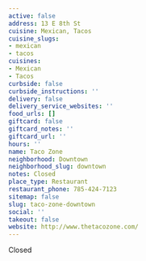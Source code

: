 ```yaml
---
active: false
address: 13 E 8th St
cuisine: Mexican, Tacos
cuisine_slugs:
- mexican
- tacos
cuisines:
- Mexican
- Tacos
curbside: false
curbside_instructions: ''
delivery: false
delivery_service_websites: ''
food_urls: []
giftcard: false
giftcard_notes: ''
giftcard_url: ''
hours: ''
name: Taco Zone
neighborhood: Downtown
neighborhood_slug: downtown
notes: Closed
place_type: Restaurant
restaurant_phone: 785-424-7123
sitemap: false
slug: taco-zone-downtown
social: ''
takeout: false
website: http://www.thetacozone.com/
---
```


Closed